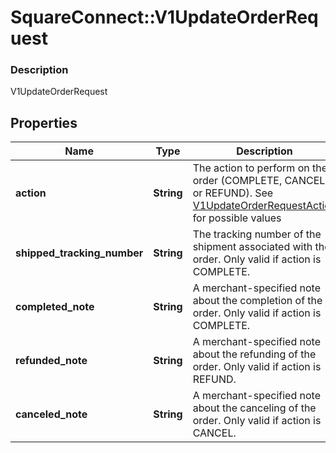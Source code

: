 # SquareConnect::V1UpdateOrderRequest

### Description

V1UpdateOrderRequest

## Properties
Name | Type | Description | Notes
------------ | ------------- | ------------- | -------------
**action** | **String** | The action to perform on the order (COMPLETE, CANCEL, or REFUND). See [V1UpdateOrderRequestAction](#type-v1updateorderrequestaction) for possible values | 
**shipped_tracking_number** | **String** | The tracking number of the shipment associated with the order. Only valid if action is COMPLETE. | [optional] 
**completed_note** | **String** | A merchant-specified note about the completion of the order. Only valid if action is COMPLETE. | [optional] 
**refunded_note** | **String** | A merchant-specified note about the refunding of the order. Only valid if action is REFUND. | [optional] 
**canceled_note** | **String** | A merchant-specified note about the canceling of the order. Only valid if action is CANCEL. | [optional] 


